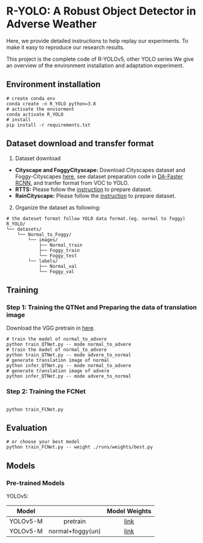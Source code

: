 # R-YOLO: A Robust Object Detector in Adverse Weather

Here, we provide detailed instructions to help replay our experiments. To make it easy to reproduce our research results.

This project is the complete code of R-YOLOv5, other YOLO series  We give an overview of the environment installation and adaptation experiment.

## Environment installation

```shell
# create conda env
conda create -n R_YOLO python=3.8
# activate the enviorment
conda activate R_YOLO
# install 
pip install -r requirements.txt
```

## Dataset download and transfer format 

1. Dataset download

* **Cityscape and FoggyCityscape:**  Download Cityscapes dataset and Foggy-Cityscapes [here](https://www.cityscapes-dataset.com/), see dataset preparation code in [DA-Faster RCNN](https://github.com/yuhuayc/da-faster-rcnn/tree/master/prepare_data), and tranfer format from VOC to YOLO.
* **RTTS:** Please follow the [instruction](https://sites.google.com/site/boyilics/website-builder/reside) to prepare dataset.
* **RainCityscape:** Please follow the [instruction](https://www.photoshopessentials.com/photo-effects/photoshop-weather-effects-rain/) to prepare dataset.

2. Organize the dataset as following:

```shell
# the dateset format follow YOLO data format.(eg. normal to foggy)
R_YOLO/
└── datasets/
    └── Normal_to_Foggy/
        └── images/
            ├── Normal_train
            ├── Foggy_train
            └── Foggy_test
        └── labels/
            ├── Normal_val
            └── Foggy_val
```

## Training

### Step 1: Training the QTNet and Preparing the data of translation image

Download the VGG pretrain in [here](https://drive.google.com/file/d/199luoCcfhAF_8kydAwziOIPVqyiLECbN/view?usp=sharing).
```shell
# train the madel of normal_to_advere
python train_QTNet.py -- mode normal_to_advere
# train the madel of normal_to_advere
python train_QTNet.py -- mode advere_to_normal
# generate translation image of normal
python infer_QTNet.py -- mode normal_to_advere
# generate translation image of advere
python infer_QTNet.py -- mode advere_to_normal
```


### Step 2: Training the FCNet


```shell

python train_FCNet.py

```

## Evaluation

```shell
# or choose your best model 
python train_FCNet.py -- weight ./runs/weights/best.py

```

## Models
### Pre-trained Models

YOLOv5:

|  Model   |                  |                                         Model Weights                                        |
| :-----:  | :-------------:  |  :----------------------------------------------------------------------------------------: |
| YOLOv5-M |    pretrain      |  [link](https://drive.google.com/file/d/1IJQeRP9wHPU0J27YTea-y3lIW96bMAUu/view?usp=sharing) |
| YOLOv5-M | normal+foggy(un) |  [link](https://drive.google.com/file/d/12q-LB4iDvgXGW50Q-bYOahpalUvO3SIa/view?usp=sharing) |
